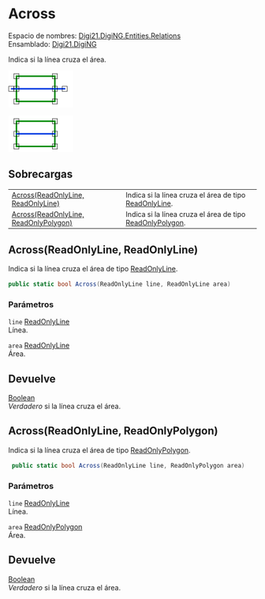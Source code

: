 # Across

Espacio de nombres: [Digi21.DigiNG.Entities.Relations](/digi3d-net/programacion/.net/referencia/digi21.diging/digi21.diging.entities.relations/)  
Ensamblado: [Digi21.DigiNG](/digi3d-net/programacion/.net/referencia/digi21.diging.plugin/digi21.diging/)

Indica si la línea cruza el área.

![L&#xED;nea que cruza &#xE1;rea](../../../../../../../../.gitbook/assets/lineacruzaarea.png)

![L&#xED;nea que cruza &#xE1;rea](../../../../../../../../.gitbook/assets/lineacruzaarea2.png)

## Sobrecargas

|  |  |
| :--- | :--- |
| [Across\(ReadOnlyLine, ReadOnlyLine\)](across.md#across-readonlyline-readonlyline) | Indica si la línea cruza el área de tipo [ReadOnlyLine](/digi3d-net/programacion/.net/referencia/digi21.diging/digi21.diging.entities/clases/readonlyline/). |
| [Across\(ReadOnlyLine, ReadOnlyPolygon\)](across.md#across-readonlyline-readonlypolygon) | Indica si la línea cruza el área de tipo [ReadOnlyPolygon](/digi3d-net/programacion/.net/referencia/digi21.diging/digi21.diging.entities/clases/readonlypolygon/). |

## Across\(ReadOnlyLine, ReadOnlyLine\)

Indica si la línea cruza el área de tipo [ReadOnlyLine](/digi3d-net/programacion/.net/referencia/digi21.diging/digi21.diging.entities/clases/readonlyline/).

```csharp
public static bool Across(ReadOnlyLine line, ReadOnlyLine area)
```

### Parámetros

`line` [ReadOnlyLine](/digi3d-net/programacion/.net/referencia/digi21.diging/digi21.diging.entities/clases/readonlyline/)  
Línea.

`area` [ReadOnlyLine](/digi3d-net/programacion/.net/referencia/digi21.diging/digi21.diging.entities/clases/readonlyline/)  
Área.

## Devuelve

[Boolean](https://docs.microsoft.com/en-us/dotnet/api/system.boolean?view=net-5.0)  
_Verdadero_ si la línea cruza el área.

## Across\(ReadOnlyLine, ReadOnlyPolygon\)

Indica si la línea cruza el área de tipo [ReadOnlyPolygon](/digi3d-net/programacion/.net/referencia/digi21.diging/digi21.diging.entities/clases/readonlypolygon/).

```csharp
 public static bool Across(ReadOnlyLine line, ReadOnlyPolygon area)
```

### Parámetros

`line` [ReadOnlyLine](/digi3d-net/programacion/.net/referencia/digi21.diging/digi21.diging.entities/clases/readonlyline/)  
Línea.

`area` [ReadOnlyPolygon](/digi3d-net/programacion/.net/referencia/digi21.diging/digi21.diging.entities/clases/readonlypolygon/)  
Área.

## Devuelve

[Boolean](https://docs.microsoft.com/en-us/dotnet/api/system.boolean?view=net-5.0)  
_Verdadero_ si la línea cruza el área.



